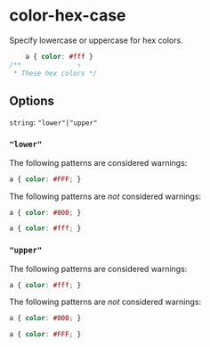 # color-hex-case

Specify lowercase or uppercase for hex colors.

```css
    a { color: #fff }
/**              ↑
 * These hex colors */
```

## Options

`string`: `"lower"|"upper"`

### `"lower"`

The following patterns are considered warnings:

```css
a { color: #FFF; }
```

The following patterns are *not* considered warnings:


```css
a { color: #000; }
```

```css
a { color: #fff; }
```

### `"upper"`

The following patterns are considered warnings:

```css
a { color: #fff; }
```

The following patterns are *not* considered warnings:


```css
a { color: #000; }
```

```css
a { color: #FFF; }
```

